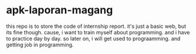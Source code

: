 # apk-laporan-magang

this repo is to store the code of internship report. it's just a basic web, but its fine though. cause, i want to train myself about programming. and i have to practice day by day. so later on, i will get used to prograamming. and getting job in programming.
